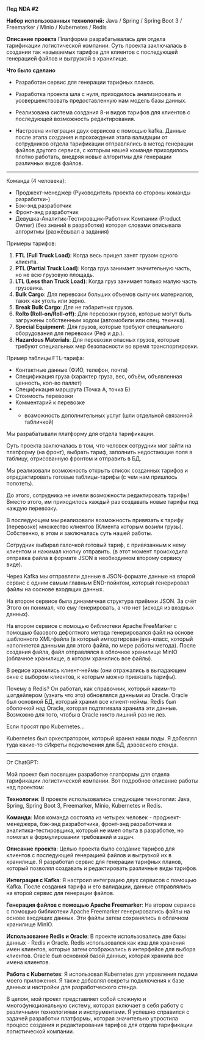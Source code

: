 **Под** **NDA #2**

**Набор использованных технологий:**
	Java / Spring / Spring Boot 3 / Freemarker / Minio / Kubernetes / Redis

**Описание проекта**
	Платформа разрабатывалась для отдела тарификации логистической компании. Суть проекта заключалась в создании так называемых тарифов для клиентов с последующей генерацией файлов и выгрузкой в хранилище.

**Что было сделано**

- Разработан сервис для генерации тарифных планов.

- Разработка проекта шла с нуля, приходилось анализировать и усовершенствовать предоставленную нам модель базы данных.

- Реализована система создания 8-и видов тарифов для клиентов с последующей возможность редактирования.

- Настроена интеграция двух сервисов с помощью kafka. Данные после этапа создания и прохождения этапа валидации от сотрудников отдела тарификации отправлялись в метод генерации файлов другого сервиса, с которым нашей команде приходилось плотно работать, внедряя новые алгоритмы для генерации различных видов файлов.

---
Команда (4 человека):
- Проджект-менеджер (Руководитель проекта со стороны команды разработки-)
- Бэк-энд разработчик
- Фронт-энд разработчик
- Девушка-Аналитик-Тестировщик-Работник Компании (Product Owner) (без знаний в разработке) которая словами описывала алгоритмы (разжёвывал а задания)

Примеры тарифов:
1. **FTL (Full Truck Load)**:
	Когда весь прицеп занят грузом одного клиента.
2. **PTL (Partial Truck Load)**:
	Когда груз занимает значительную часть, но не всю грузовую площадь.
3. **LTL (Less than Truck Load)**:
	Когда груз занимает только малую часть грузовика.
4. **Bulk Cargo**:
	Для перевозки больших объемов сыпучих материалов, таких как уголь или зерно.
5. **Break Bulk Cargo**:
	Для не габаритных грузов.
6. **RoRo (Roll-on/Roll-off)**: 
	Для перевозки грузов, которые могут быть загружены собственным ходом (автомобили или спец. техника).
7. **Special Equipment**:
	Для грузов, которые требуют специального оборудования для перевозки (Реф и др.).
8. **Hazardous Materials**:
	Для перевозки опасных грузов, которые требуют специальных мер безопасности во время транспортировки.

Пример таблицы FTL-тарифа:
- Контактные данные (ФИО, телефон, почта)
- Спецификация груза (характер груза, вес, объём, объявленная ценность, кол-во паллет)
- Спецификация маршрута (Точка А, точка Б)
- Стоимость перевозки
- Комментарий к перевозке
- + возможность дополнительных услуг (шли отдельной связанной табличкой)

Мы разрабатывали платформу для отдела тарификации.

Суть проекта заключалась в том, что человек сотрудник мог зайти на платформу (на фронт), выбрать тариф, заполнить недостающие поля в таблицу, отрисованную фронтом и отправить в БД.

Мы реализовали возможность открыть список созданных тарифов и отредактировать готовые таблицы-тарифы (с чем нам пришлось попотеть).

До этого, сотрудника не имели возможности редактировать тарифы! Вместо этого, им приходилось каждый раз создавать новые тарифы под каждую перевозку. 

В последующем мы реализовали возможность привязать к тарифу (перевозке) множество клиентов (Клиента которым возили грузы).
Собственно, в этом и заключалась суть нашей работы.

Сотрудник выбирал галочкой готовый тариф, с привязанным к нему клиентом и нажимал кнопку отправить. (в этот момент происходила отправка файла в формате JSON в необходимом второму сервису виде).

Через Kafka мы отправляли данные в JSON-формате данные на второй сервис с одним самым главным END-пойнтом, который генерировал файлы на соснове входящих данных.

На втором сервисе была динамичная структура приёмки JSON. За счёт Этого он понимал, что ему генерировать, а что нет (исходя из входных данных).

На втором сервисе с помощью библиотеки Apache FreeMarker с помощью базового дефолтного метода генерировался файл на основе шаблонного XML-файла (в который импортирован java-класс, который наполняется данными для этого файла, по мере работы метода).
После создания файла, файл отправлялся в облочное хранилище MinIO (облачное хранилище, в которм хранились все файлы).

В редисе хранились клиент-неймы (они отражались в выпадающем окне с выбором клиентов, к которым можно привязать тарифы).

Почему в Redis?
Он работал, как справочник, который каким-то шатдейлером (узнать что это) обновлялся данными из Oracle.
Oracle был основной БД, который хранил все клиент-неймы. Redis был оболочкой над Oracle, которая подтягивала хранила эти данные. Возможно для того, чтобы в Oracle никто лишний раз не лез.

Если просят про Kubernetes...

Kubernetes был оркестратором, который хранил наши поды.
Я добавлял туда какие-то сИкреты подключения для БД, дэвовского стенда.

---
От ChatGPT:

Мой проект был посвящен разработке платформы для отдела тарификации логистической компании. Вот подробное описание работы над проектом:

**Технологии**:
	В проекте использовались следующие технологии: Java, Spring, Spring Boot 3, Freemarker, Minio, Kubernetes и Redis.

**Команда**:
	Моя команда состояла из четырех человек - проджект-менеджера, бэк-энд разработчика, фронт-энд разработчика и аналитика-тестировщика, который не имел опыта в разработке, но помогал в формулировании требований и задач.

**Описание проекта**: 
	Целью проекта было создание тарифов для клиентов с последующей генерацией файлов и выгрузкой их в хранилище. Я разработал сервис для генерации тарифных планов, который позволял создавать и редактировать различные виды тарифов.

**Интеграция с Kafka**: 
	Я настроил интеграцию двух сервисов с помощью Kafka. После создания тарифа и его валидации, данные отправлялись на второй сервис для генерации файлов.

**Генерация файлов с помощью Apache Freemarker**: 
	На втором сервисе с помощью библиотеки Apache Freemarker генерировались файлы на основе входящих данных. Эти файлы затем сохранялись в облачном хранилище MinIO.

**Использование Redis и Oracle**: 
	В проекте использовались две базы данных - Redis и Oracle. Redis использовался как кэш для хранения имен клиентов, которые затем отображались в интерфейсе для выбора клиентов. Oracle был основной базой данных, которая хранила все имена клиентов.

**Работа с Kubernetes**: 
	Я использовал Kubernetes для управления подами моего приложения. Я также добавлял секреты подключения к базе данных и настройки для разработческого стенда.

В целом, мой проект представляет собой сложную и многофункциональную систему, которая включает в себя работу с различными технологиями и инструментами. Я успешно справился с задачей разработки платформы, которая значительно упростила процесс создания и редактирования тарифов для отдела тарификации логистической компании.